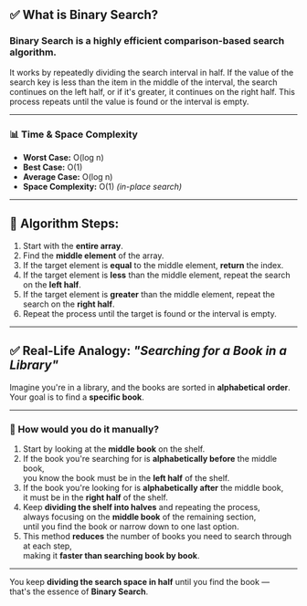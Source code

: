 ## ✅ What is Binary Search?

### Binary Search is a highly efficient comparison-based search algorithm.

It works by repeatedly dividing the search interval in half. If the value of the search key is less than the item in the middle of the interval, the search continues on the left half, or if it's greater, it continues on the right half. This process repeats until the value is found or the interval is empty.

---

### 📊 Time & Space Complexity

- **Worst Case:** O(log n)  
- **Best Case:** O(1)  
- **Average Case:** O(log n)  
- **Space Complexity:** O(1) *(in-place search)*

---

## 🧠 Algorithm Steps:

1. Start with the **entire array**.
2. Find the **middle element** of the array.
3. If the target element is **equal** to the middle element, **return** the index.
4. If the target element is **less** than the middle element, repeat the search on the **left half**.
5. If the target element is **greater** than the middle element, repeat the search on the **right half**.
6. Repeat the process until the target is found or the interval is empty.

---

## ✅ Real-Life Analogy: *"Searching for a Book in a Library"*

Imagine you're in a library, and the books are sorted in **alphabetical order**.  
Your goal is to find a **specific book**.

---

### 🔁 How would you do it manually?

1. Start by looking at the **middle book** on the shelf.
2. If the book you're searching for is **alphabetically before** the middle book,  
   you know the book must be in the **left half** of the shelf.
3. If the book you're looking for is **alphabetically after** the middle book,  
   it must be in the **right half** of the shelf.
4. Keep **dividing the shelf into halves** and repeating the process,  
   always focusing on the **middle book** of the remaining section,  
   until you find the book or narrow down to one last option.
5. This method **reduces** the number of books you need to search through at each step,  
   making it **faster than searching book by book**.

---

You keep **dividing the search space in half** until you find the book —  
that's the essence of **Binary Search**.
